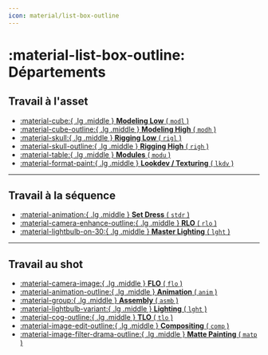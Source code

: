 ```yaml
---
icon: material/list-box-outline
---
```



# :material-list-box-outline: Départements

## Travail à l'asset

<div class="grid cards" markdown>

-   [:material-cube:{ .lg .middle } **Modeling Low** ( ``modl`` )](./ModelingLow)
-   [:material-cube-outline:{ .lg .middle } **Modeling High** ( ``modh`` )](./ModelingHigh)
-   [:material-skull:{ .lg .middle } **Rigging Low** ( ``rigl`` )](./RiggingLow)
-   [:material-skull-outline:{ .lg .middle } **Rigging High** ( ``righ`` )](./RiggingHigh)
-   [:material-table:{ .lg .middle } **Modules** ( ``modu`` )](./Modules)
-   [:material-format-paint:{ .lg .middle } **Lookdev / Texturing** ( ``lkdv`` )](./Surfacing)

</div>

------

## Travail à la séquence

<div class="grid cards" markdown>

-   [:material-animation:{ .lg .middle } **Set Dress** ( ``stdr`` )](./SetDress)
-   [:material-camera-enhance-outline:{ .lg .middle } **RLO** ( ``rlo`` )](./RLO)
-   [:material-lightbulb-on-30:{ .lg .middle } **Master Lighting** ( ``lght`` )](./MasterLighting)

</div>

------

## Travail au shot

<div class="grid cards" markdown>

-   [:material-camera-image:{ .lg .middle } **FLO** ( ``flo`` )](./FLO)
-   [:material-animation-outline:{ .lg .middle } **Animation** ( ``anim`` )](./Anim)
-   [:material-group:{ .lg .middle } **Assembly** ( ``asmb`` )](./Assembly)
-   [:material-lightbulb-variant:{ .lg .middle } **Lighting** ( ``lght`` )](./Lighting)
-   [:material-cog-outline:{ .lg .middle } **TLO** ( ``tlo`` )](./TLO)
-   [:material-image-edit-outline:{ .lg .middle } **Compositing** ( ``comp`` )](./Compositing)
-   [:material-image-filter-drama-outline:{ .lg .middle } **Matte Painting** ( ``matp`` )](./MattePainting)

</div>